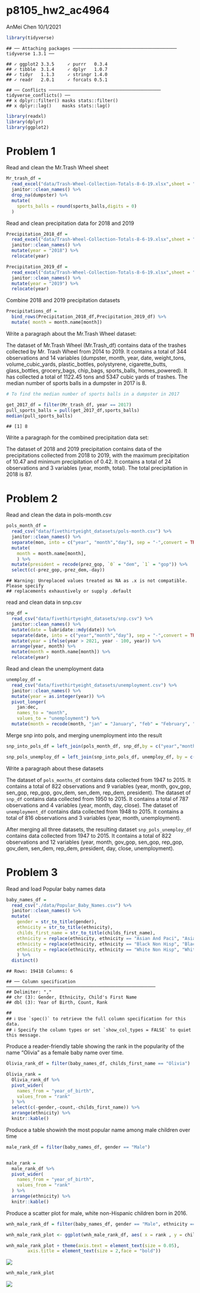p8105\_hw2\_ac4964
================
AnMei Chen
10/1/2021

``` r
library(tidyverse)
```

    ## ── Attaching packages ─────────────────────────────────────── tidyverse 1.3.1 ──

    ## ✓ ggplot2 3.3.5     ✓ purrr   0.3.4
    ## ✓ tibble  3.1.4     ✓ dplyr   1.0.7
    ## ✓ tidyr   1.1.3     ✓ stringr 1.4.0
    ## ✓ readr   2.0.1     ✓ forcats 0.5.1

    ## ── Conflicts ────────────────────────────────────────── tidyverse_conflicts() ──
    ## x dplyr::filter() masks stats::filter()
    ## x dplyr::lag()    masks stats::lag()

``` r
library(readxl)
library(dplyr)
library(ggplot2)
```

# Problem 1

Read and clean the Mr.Trash Wheel sheet

``` r
Mr_trash_df = 
  read_excel("data/Trash-Wheel-Collection-Totals-8-6-19.xlsx",sheet = "Mr. Trash Wheel", range = "A2:N406") %>% 
  janitor::clean_names() %>% 
  drop_na(dumpster) %>% 
  mutate(
    sports_balls = round(sports_balls,digits = 0)
  )
```

Read and clean precipitation data for 2018 and 2019

``` r
Precipitation_2018_df = 
  read_excel("data/Trash-Wheel-Collection-Totals-8-6-19.xlsx",sheet = "2018 Precipitation", range = "A2:B14") %>% 
  janitor::clean_names() %>% 
  mutate(year = "2018") %>% 
  relocate(year)

Precipitation_2019_df = 
  read_excel("data/Trash-Wheel-Collection-Totals-8-6-19.xlsx",sheet = "2019 Precipitation", range = "A2:B14") %>% 
  janitor::clean_names() %>% 
  mutate(year = "2019") %>% 
  relocate(year)
```

Combine 2018 and 2019 precipitation datasets

``` r
Precipitations_df = 
  bind_rows(Precipitation_2018_df,Precipitation_2019_df) %>% 
  mutate( month = month.name[month])
```

Write a paragraph about the Mr.Trash Wheel dataset:

The dataset of Mr.Trash Wheel (Mr.Trash\_df) contains data of the
trashes collected by Mr. Trash Wheel from 2014 to 2019. It contains a
total of 344 observations and 14 variables (dumpster, month, year, date,
weight\_tons, volume\_cubic\_yards, plastic\_bottles, polystyrene,
cigarette\_butts, glass\_bottles, grocery\_bags, chip\_bags,
sports\_balls, homes\_powered). It has collected a total of 1122.45 tons
and 5347 cubic yards of trashes. The median number of sports balls in a
dumpster in 2017 is 8.

``` r
# To find the median number of sports balls in a dumpster in 2017

get_2017_df = filter(Mr_trash_df, year == 2017)
pull_sports_balls = pull(get_2017_df,sports_balls)
median(pull_sports_balls)
```

    ## [1] 8

Write a paragraph for the combined precipitation data set:

The dataset of 2018 and 2019 precipitation contains data of the
precipitations collected from 2018 to 2019, with the maximum
precipitation of 10.47 and minimum precipitation of 0.42. It contains a
total of 24 observations and 3 variables (year, month, total). The total
precipitation in 2018 is 87.

# Problem 2

Read and clean the data in pols-month.csv

``` r
pols_month_df = 
  read_csv("data/fivethirtyeight_datasets/pols-month.csv") %>% 
  janitor::clean_names() %>% 
  separate(mon, into = c("year", "month","day"), sep = "-",convert = TRUE) %>% 
  mutate( 
    month = month.name[month],
    ) %>% 
  mutate(president = recode(prez_gop, `0` = "dem", `1` = "gop")) %>% 
  select(c(-prez_gop,-prez_dem,-day))
```

    ## Warning: Unreplaced values treated as NA as .x is not compatible. Please specify
    ## replacements exhaustively or supply .default

read and clean data in snp.csv

``` r
snp_df = 
  read_csv("data/fivethirtyeight_datasets/snp.csv") %>% 
  janitor::clean_names() %>% 
  mutate(date = lubridate::mdy(date)) %>% 
  separate(date, into = c("year","month","day"), sep = "-",convert = TRUE) %>% 
  mutate(year = ifelse(year > 2021, year - 100, year)) %>% 
  arrange(year, month) %>%
  mutate(month = month.name[month]) %>% 
  relocate(year)  
```

Read and clean the unemployment data

``` r
unemploy_df = 
  read_csv("data/fivethirtyeight_datasets/unemployment.csv") %>% 
  janitor::clean_names() %>%
  mutate(year = as.integer(year)) %>% 
  pivot_longer(
    jan:dec,
    names_to = "month",
    values_to = "unemployment") %>% 
  mutate(month = recode(month, "jan" = "January", "feb" = "February", "mar" = "March", "apr" = "April", "may" = "May", "jun" = "June", "jul" = "July", "aug" = "August", "sep" = "September", "oct" = "October", "nov" = "November", "dec" = "December"))
```

Merge snp into pols, and merging unemployment into the result

``` r
snp_into_pols_df = left_join(pols_month_df, snp_df,by = c("year","month")) 

snp_pols_unemploy_df = left_join(snp_into_pols_df, unemploy_df, by = c("year","month"))
```

Write a paragraph about these datasets

The dataset of `pols_months_df` contains data collected from 1947 to
2015. It contains a total of 822 observations and 9 variables (year,
month, gov\_gop, sen\_gop, rep\_gop, gov\_dem, sen\_dem, rep\_dem,
president). The dataset of `snp_df` contains data collected from 1950 to
2015. It contains a total of 787 observations and 4 variables (year,
month, day, close). The dataset of `unemployment_df` contains data
collected from 1948 to 2015. It contains a total of 816 observations and
3 variables (year, month, unemployment).

After merging all three datasets, the resulting dataset
`snp_pols_unemploy_df` contains data collected from 1947 to 2015. It
contains a total of 822 observations and 12 variables (year, month,
gov\_gop, sen\_gop, rep\_gop, gov\_dem, sen\_dem, rep\_dem, president,
day, close, unemployment).

# Problem 3

Read and load Popular baby names data

``` r
baby_names_df =
  read_csv("./data/Popular_Baby_Names.csv") %>% 
  janitor::clean_names() %>% 
  mutate(
    gender = str_to_title(gender),
    ethnicity = str_to_title(ethnicity),
    childs_first_name = str_to_title(childs_first_name),
    ethnicity = replace(ethnicity, ethnicity == "Asian And Paci", "Asian And Pacific Islander"),
    ethnicity = replace(ethnicity, ethnicity == "Black Non Hisp", "Black Non Hispanic "),
    ethnicity = replace(ethnicity, ethnicity == "White Non Hisp", "White Non Hispanic ")
    ) %>% 
  distinct()
```

    ## Rows: 19418 Columns: 6

    ## ── Column specification ────────────────────────────────────────────────────────
    ## Delimiter: ","
    ## chr (3): Gender, Ethnicity, Child's First Name
    ## dbl (3): Year of Birth, Count, Rank

    ## 
    ## ℹ Use `spec()` to retrieve the full column specification for this data.
    ## ℹ Specify the column types or set `show_col_types = FALSE` to quiet this message.

Produce a reader-friendly table showing the rank in the popularity of
the name “Olivia” as a female baby name over time.

``` r
Olivia_rank_df = filter(baby_names_df, childs_first_name == "Olivia")

Olivia_rank = 
  Olivia_rank_df %>% 
  pivot_wider(
    names_from = "year_of_birth",
    values_from = "rank"
  ) %>% 
  select(c(-gender,-count,-childs_first_name)) %>% 
  arrange(ethnicity) %>% 
  knitr::kable() 
```

Produce a table showinh the most popular name among male children over
time

``` r
male_rank_df = filter(baby_names_df, gender == "Male")


male_rank = 
  male_rank_df %>% 
  pivot_wider(
    names_from = "year_of_birth",
    values_from = "rank"
  ) %>% 
  arrange(ethnicity) %>% 
  knitr::kable() 
```

Produce a scatter plot for male, white non-Hispanic children born in
2016.

``` r
wnh_male_rank_df = filter(baby_names_df, gender == "Male", ethnicity == "White Non Hispanic", year_of_birth == "2016") 

wnh_male_rank_plot <- ggplot(wnh_male_rank_df, aes( x = rank , y = childs_first_name)) + geom_point(size = 0.5)

wnh_male_rank_plot + theme(axis.text = element_text(size = 0.05),
        axis.title = element_text(size = 2,face = "bold"))
```

![](p8105_hw2_ac4964_files/figure-gfm/unnamed-chunk-13-1.png)<!-- -->

``` r
wnh_male_rank_plot
```

![](p8105_hw2_ac4964_files/figure-gfm/unnamed-chunk-13-2.png)<!-- -->
